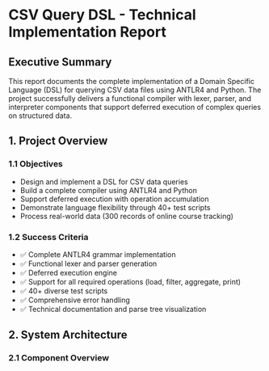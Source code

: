 # CSV Query DSL - Technical Implementation Report

## Executive Summary

This report documents the complete implementation of a Domain Specific Language (DSL) for querying CSV data files using ANTLR4 and Python. The project successfully delivers a functional compiler with lexer, parser, and interpreter components that support deferred execution of complex queries on structured data.

## 1. Project Overview

### 1.1 Objectives
- Design and implement a DSL for CSV data queries
- Build a complete compiler using ANTLR4 and Python
- Support deferred execution with operation accumulation
- Demonstrate language flexibility through 40+ test scripts
- Process real-world data (300 records of online course tracking)

### 1.2 Success Criteria
- ✅ Complete ANTLR4 grammar implementation
- ✅ Functional lexer and parser generation
- ✅ Deferred execution engine
- ✅ Support for all required operations (load, filter, aggregate, print)
- ✅ 40+ diverse test scripts
- ✅ Comprehensive error handling
- ✅ Technical documentation and parse tree visualization

## 2. System Architecture

### 2.1 Component Overview

